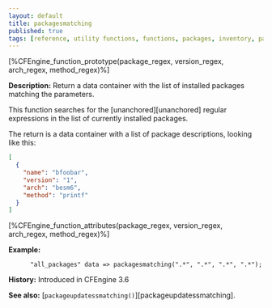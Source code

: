 ```yaml
---
layout: default
title: packagesmatching
published: true
tags: [reference, utility functions, functions, packages, inventory, packagesmatching]
---
```


[%CFEngine_function_prototype(package_regex, version_regex, arch_regex, method_regex)%]

**Description:** Return a data container with the list of installed packages matching the parameters.

This function searches for the [unanchored][unanchored] regular expressions in 
the list of currently installed packages.

The return is a data container with a list of package descriptions, looking like this:

```json
[
  {
    "name": "bfoobar",
    "version": "1",
    "arch": "besm6",
    "method": "printf"
  }
]
```

[%CFEngine_function_attributes(package_regex, version_regex, arch_regex, method_regex)%]

**Example:**  

```cf3
      "all_packages" data => packagesmatching(".*", ".*", ".*", ".*");
```

**History:** Introduced in CFEngine 3.6

**See also:** [`packageupdatessmatching()`][packageupdatessmatching].
